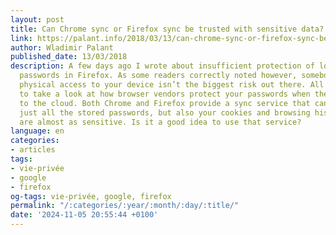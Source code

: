 ```yaml
---
layout: post
title: Can Chrome sync or Firefox sync be trusted with sensitive data?
link: https://palant.info/2018/03/13/can-chrome-sync-or-firefox-sync-be-trusted-with-sensitive-data
author: Wladimir Palant
published_date: 13/03/2018
description: A few days ago I wrote about insufficient protection of locally saved
  passwords in Firefox. As some readers correctly noted however, somebody gaining
  physical access to your device isn’t the biggest risk out there. All the more reason
  to take a look at how browser vendors protect your passwords when they upload them
  to the cloud. Both Chrome and Firefox provide a sync service that can upload not
  just all the stored passwords, but also your cookies and browsing history which
  are almost as sensitive. Is it a good idea to use that service?
language: en
categories:
- articles
tags:
- vie-privée
- google
- firefox
og-tags: vie-privée, google, firefox
permalink: "/:categories/:year/:month/:day/:title/"
date: '2024-11-05 20:55:44 +0100'
---
```

